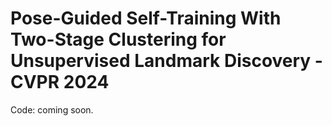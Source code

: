 # Pose-Guided Self-Training With Two-Stage Clustering for Unsupervised Landmark Discovery - CVPR 2024

Code: coming soon.
